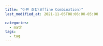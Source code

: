 ```yaml
---
title: "아핀 조합(Affine Combination)"
last_modified_at: 2021-11-05T08:06:00-05:00

categories:
  - math
tags:
  - tag
---
```

